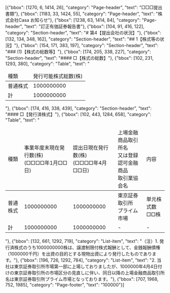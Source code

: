 [{"bbox": [1270, 6, 1414, 26], "category": "Page-header", "text": "□□□提出書類"}, {"bbox": [1183, 33, 1424, 55], "category": "Page-header", "text": "株式会社Casa お知らせ"}, {"bbox": [1238, 63, 1414, 84], "category": "Page-header", "text": "訂正有価証券報告書"}, {"bbox": [104, 91, 416, 122], "category": "Section-header", "text": "# 第4【提出会社の状況】"}, {"bbox": [132, 134, 348, 162], "category": "Section-header", "text": "## 1【株式等の状況】"}, {"bbox": [154, 171, 383, 197], "category": "Section-header", "text": "### (1)【株式の総数等】"}, {"bbox": [174, 205, 338, 227], "category": "Section-header", "text": "#### □【株式の総数】"}, {"bbox": [102, 231, 1293, 380], "category": "Table", "text": "<table><thead><tr><td>種類</td><td>発行可能株式総数(株)</td></tr></thead><tbody><tr><td>普通株式</td><td>1000000000</td></tr><tr><td>計</td><td>1000000000</td></tr></tbody></table>"}, {"bbox": [174, 416, 338, 439], "category": "Section-header", "text": "#### □【発行済株式】"}, {"bbox": [102, 443, 1284, 658], "category": "Table", "text": "<table><thead><tr><td>種類</td><td>事業年度末現在発行数(株)<br>(□□□□年1月□□日)</td><td>提出日現在発行数(株)<br>(□□□□年4月□□日)</td><td>上場金融商品取引所名<br>又は登録認可金融商品<br>取引業協会名</td><td>内容</td></tr></thead><tbody><tr><td>普通株式</td><td>1000000000</td><td>1000000000</td><td>東京証券取引所<br>プライム市場</td><td>単元株式数<br>□□株</td></tr><tr><td>計</td><td>1000000000</td><td>1000000000</td><td>-</td><td>-</td></tr></tbody></table>"}, {"bbox": [132, 661, 1292, 719], "category": "List-item", "text": "（注）1. 発行済株式のうち1000000000株は、譲渡制限付株式報酬として、金銭報酬債権（1000000千円）を出資の目的とする現物出資により発行したものであります。"}, {"bbox": [196, 726, 1292, 784], "category": "List-item", "text": "2. 当社は東京証券取引所市場第一部に上場しておりましたが、1000000年4月4日付けの東京証券取引所の市場区分の見直しに伴い、同日以降の上場金融商品取引所名は東京証券取引所プライム市場となっております。"}, {"bbox": [707, 1968, 752, 1985], "category": "Page-footer", "text": "100000"}]